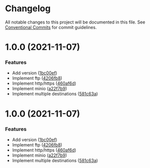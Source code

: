 # Changelog

All notable changes to this project will be documented in this file. See
[Conventional Commits](https://conventionalcommits.org) for commit guidelines.

# 1.0.0 (2021-11-07)


### Features

* Add version ([1bc00ef](https://github.com/stenic/go-uploader/commit/1bc00eff19378beab085a3a61d1662527e34cb23))
* Implement ftp ([4206fb8](https://github.com/stenic/go-uploader/commit/4206fb897acd02c486179cddefb1c6080e836b20))
* Implement http/https ([460af6d](https://github.com/stenic/go-uploader/commit/460af6d830fa1cd63b940c6bd884777ea6f006d2))
* Implement minio ([a22f7b9](https://github.com/stenic/go-uploader/commit/a22f7b99af657cd3f8717294028d14a76ffd4e31))
* Implement multiple destinations ([581c63a](https://github.com/stenic/go-uploader/commit/581c63a3537440e78d173719f4fbac949660d562))

# 1.0.0 (2021-11-07)


### Features

* Add version ([1bc00ef](https://github.com/stenic/go-uploader/commit/1bc00eff19378beab085a3a61d1662527e34cb23))
* Implement ftp ([4206fb8](https://github.com/stenic/go-uploader/commit/4206fb897acd02c486179cddefb1c6080e836b20))
* Implement http/https ([460af6d](https://github.com/stenic/go-uploader/commit/460af6d830fa1cd63b940c6bd884777ea6f006d2))
* Implement minio ([a22f7b9](https://github.com/stenic/go-uploader/commit/a22f7b99af657cd3f8717294028d14a76ffd4e31))
* Implement multiple destinations ([581c63a](https://github.com/stenic/go-uploader/commit/581c63a3537440e78d173719f4fbac949660d562))
